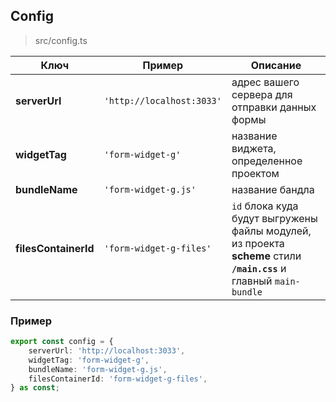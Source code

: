 ## Config

> src/config.ts

| Ключ                 | Пример                     | Описание                                                                                                           |
|----------------------|----------------------------|--------------------------------------------------------------------------------------------------------------------|
| **serverUrl**        | `'http://localhost:3033'`  | адрес вашего сервера для отправки данных формы                                                                     |
| **widgetTag**        | `'form-widget-g'`          | название виджета, определенное проектом                                                                            |
| **bundleName**       | `'form-widget-g.js'`       | название бандла                                                                                                    |
| **filesContainerId** | `'form-widget-g-files'`    | `id` блока куда будут выгружены файлы модулей, из проекта **scheme** стили **`/main.css`** и главный `main-bundle` |

### Пример

```ts
export const config = {
	serverUrl: 'http://localhost:3033',
	widgetTag: 'form-widget-g',
	bundleName: 'form-widget-g.js',
	filesContainerId: 'form-widget-g-files',
} as const;
```